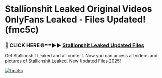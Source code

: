# Stallionshit Leaked Original Videos 0nlyFans Leaked - Files Updated! (fmc5c)

<h3>🔴 CLICK HERE 🌐==►► <a href="https://tinyurl.com/3hn5wdd3" rel="nofollow">Stallionshit Leaked Updated Files</a></h3>

Get Stallionshit Leaked and all content. Now you can access all videos and pictures of Stallionshit Leaked. New Updated Files 2025!

[![fmc5c](https://i.imgur.com/4HnBqBT.gif)](https://tinyurl.com/3hn5wdd3)
